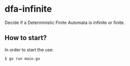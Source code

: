 # dfa-infinite

Decide if a Deterministic Finite Automata is infinite or finite.

## How to start?

In order to start the use:

```bash
$ go run main.go
```